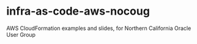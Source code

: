 # infra-as-code-aws-nocoug
AWS CloudFormation examples and slides, for Northern California Oracle User Group
